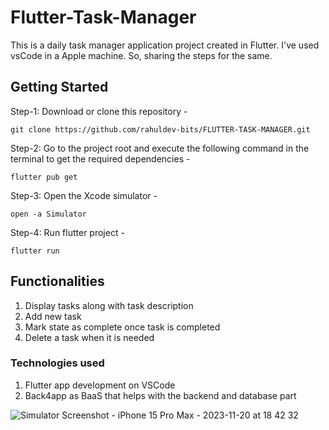 # Flutter-Task-Manager

This is a daily task manager application project created in Flutter. I've used vsCode in a Apple machine. So, sharing the steps for the same. 


## Getting Started

Step-1: Download or clone this repository -

    git clone https://github.com/rahuldev-bits/FLUTTER-TASK-MANAGER.git

Step-2: Go to the project root and execute the following command in the terminal to get the required dependencies -

    flutter pub get 

Step-3: Open the Xcode simulator -

    open -a Simulator
    
Step-4: Run flutter project -

    flutter run

## Functionalities

1. Display tasks along with task description
2. Add new task
3. Mark state as complete once task is completed
4. Delete a task when it is needed


### Technologies used

1. Flutter app development on VSCode
2. Back4app as BaaS that helps with the backend and database part

![Simulator Screenshot - iPhone 15 Pro Max - 2023-11-20 at 18 42 32](https://github.com/rahuldev-bits/FLUTTER-TASK-MANAGER/assets/118092607/8d000251-0128-46b8-8f2b-0df2b4ecac28)

